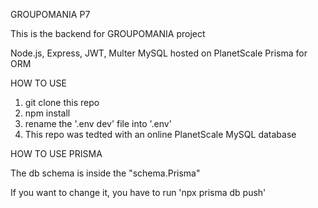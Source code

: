 GROUPOMANIA P7

This is the backend for GROUPOMANIA project



Node.js, Express, JWT, Multer
MySQL hosted on PlanetScale
Prisma for ORM



HOW TO USE

1. git clone this repo
2. npm install
3. rename the '.env dev' file into '.env'
4. This repo was tedted with an online PlanetScale MySQL database

HOW TO USE PRISMA 

The db schema is inside the "schema.Prisma"

If you want to change it, you have to run 'npx prisma db push'